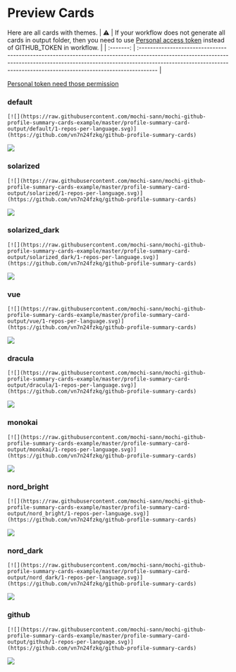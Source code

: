 
# Preview Cards

Here are all cards with themes.
| :warning: | If your workflow does not generate all cards in output folder, then you need to use [Personal access token](https://docs.github.com/en/actions/configuring-and-managing-workflows/creating-and-storing-encrypted-secrets) instead of GITHUB_TOKEN in workflow. |
| :-------: | :------------------------------------------------------------------------------------------------------------------------------------------------------------------------------------------------------------------------------------------------ |

[Personal token need those permission](https://github.com/vn7n24fzkq/github-profile-summary-cards/wiki/Personal-access-token-permissions)


### default


```
[![](https://raw.githubusercontent.com/mochi-sann/mochi-github-profile-summary-cards-example/master/profile-summary-card-output/default/1-repos-per-language.svg)](https://github.com/vn7n24fzkq/github-profile-summary-cards)
```
![](https://raw.githubusercontent.com/mochi-sann/mochi-github-profile-summary-cards-example/master/profile-summary-card-output/default/1-repos-per-language.svg)


### solarized


```
[![](https://raw.githubusercontent.com/mochi-sann/mochi-github-profile-summary-cards-example/master/profile-summary-card-output/solarized/1-repos-per-language.svg)](https://github.com/vn7n24fzkq/github-profile-summary-cards)
```
![](https://raw.githubusercontent.com/mochi-sann/mochi-github-profile-summary-cards-example/master/profile-summary-card-output/solarized/1-repos-per-language.svg)


### solarized_dark


```
[![](https://raw.githubusercontent.com/mochi-sann/mochi-github-profile-summary-cards-example/master/profile-summary-card-output/solarized_dark/1-repos-per-language.svg)](https://github.com/vn7n24fzkq/github-profile-summary-cards)
```
![](https://raw.githubusercontent.com/mochi-sann/mochi-github-profile-summary-cards-example/master/profile-summary-card-output/solarized_dark/1-repos-per-language.svg)


### vue


```
[![](https://raw.githubusercontent.com/mochi-sann/mochi-github-profile-summary-cards-example/master/profile-summary-card-output/vue/1-repos-per-language.svg)](https://github.com/vn7n24fzkq/github-profile-summary-cards)
```
![](https://raw.githubusercontent.com/mochi-sann/mochi-github-profile-summary-cards-example/master/profile-summary-card-output/vue/1-repos-per-language.svg)


### dracula


```
[![](https://raw.githubusercontent.com/mochi-sann/mochi-github-profile-summary-cards-example/master/profile-summary-card-output/dracula/1-repos-per-language.svg)](https://github.com/vn7n24fzkq/github-profile-summary-cards)
```
![](https://raw.githubusercontent.com/mochi-sann/mochi-github-profile-summary-cards-example/master/profile-summary-card-output/dracula/1-repos-per-language.svg)


### monokai


```
[![](https://raw.githubusercontent.com/mochi-sann/mochi-github-profile-summary-cards-example/master/profile-summary-card-output/monokai/1-repos-per-language.svg)](https://github.com/vn7n24fzkq/github-profile-summary-cards)
```
![](https://raw.githubusercontent.com/mochi-sann/mochi-github-profile-summary-cards-example/master/profile-summary-card-output/monokai/1-repos-per-language.svg)


### nord_bright


```
[![](https://raw.githubusercontent.com/mochi-sann/mochi-github-profile-summary-cards-example/master/profile-summary-card-output/nord_bright/1-repos-per-language.svg)](https://github.com/vn7n24fzkq/github-profile-summary-cards)
```
![](https://raw.githubusercontent.com/mochi-sann/mochi-github-profile-summary-cards-example/master/profile-summary-card-output/nord_bright/1-repos-per-language.svg)


### nord_dark


```
[![](https://raw.githubusercontent.com/mochi-sann/mochi-github-profile-summary-cards-example/master/profile-summary-card-output/nord_dark/1-repos-per-language.svg)](https://github.com/vn7n24fzkq/github-profile-summary-cards)
```
![](https://raw.githubusercontent.com/mochi-sann/mochi-github-profile-summary-cards-example/master/profile-summary-card-output/nord_dark/1-repos-per-language.svg)


### github


```
[![](https://raw.githubusercontent.com/mochi-sann/mochi-github-profile-summary-cards-example/master/profile-summary-card-output/github/1-repos-per-language.svg)](https://github.com/vn7n24fzkq/github-profile-summary-cards)
```
![](https://raw.githubusercontent.com/mochi-sann/mochi-github-profile-summary-cards-example/master/profile-summary-card-output/github/1-repos-per-language.svg)

